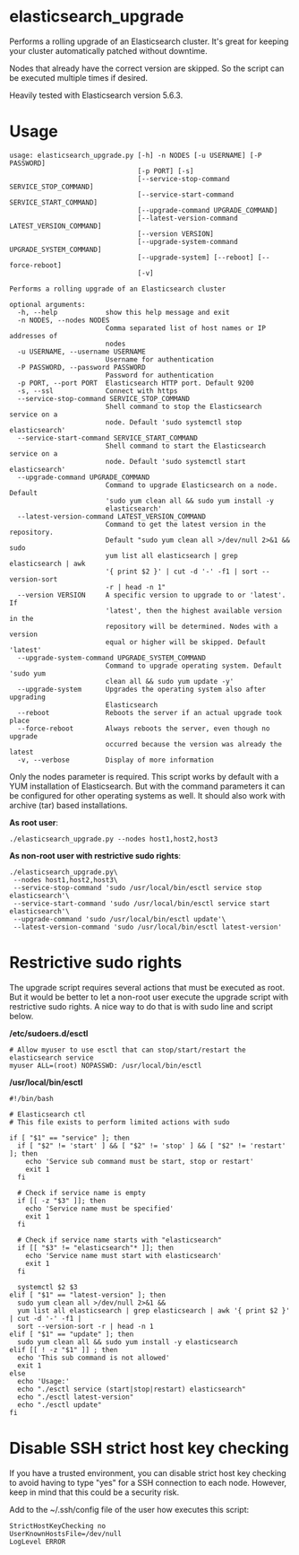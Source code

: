 # elasticsearch_upgrade

Performs a rolling upgrade of an Elasticsearch cluster. It's great for keeping your cluster automatically
patched without downtime.

Nodes that already have the correct version are skipped. So the script can be executed multiple times if desired. 

Heavily tested with Elasticsearch version 5.6.3.

# Usage

    usage: elasticsearch_upgrade.py [-h] -n NODES [-u USERNAME] [-P PASSWORD]
                                    [-p PORT] [-s]
                                    [--service-stop-command SERVICE_STOP_COMMAND]
                                    [--service-start-command SERVICE_START_COMMAND]
                                    [--upgrade-command UPGRADE_COMMAND]
                                    [--latest-version-command LATEST_VERSION_COMMAND]
                                    [--version VERSION]
                                    [--upgrade-system-command UPGRADE_SYSTEM_COMMAND]
                                    [--upgrade-system] [--reboot] [--force-reboot]
                                    [-v]
    
    Performs a rolling upgrade of an Elasticsearch cluster
    
    optional arguments:
      -h, --help            show this help message and exit
      -n NODES, --nodes NODES
                            Comma separated list of host names or IP addresses of
                            nodes
      -u USERNAME, --username USERNAME
                            Username for authentication
      -P PASSWORD, --password PASSWORD
                            Password for authentication
      -p PORT, --port PORT  Elasticsearch HTTP port. Default 9200
      -s, --ssl             Connect with https
      --service-stop-command SERVICE_STOP_COMMAND
                            Shell command to stop the Elasticsearch service on a
                            node. Default 'sudo systemctl stop elasticsearch'
      --service-start-command SERVICE_START_COMMAND
                            Shell command to start the Elasticsearch service on a
                            node. Default 'sudo systemctl start elasticsearch'
      --upgrade-command UPGRADE_COMMAND
                            Command to upgrade Elasticsearch on a node. Default
                            'sudo yum clean all && sudo yum install -y
                            elasticsearch'
      --latest-version-command LATEST_VERSION_COMMAND
                            Command to get the latest version in the repository.
                            Default "sudo yum clean all >/dev/null 2>&1 && sudo
                            yum list all elasticsearch | grep elasticsearch | awk
                            '{ print $2 }' | cut -d '-' -f1 | sort --version-sort
                            -r | head -n 1"
      --version VERSION     A specific version to upgrade to or 'latest'. If
                            'latest', then the highest available version in the
                            repository will be determined. Nodes with a version
                            equal or higher will be skipped. Default 'latest'
      --upgrade-system-command UPGRADE_SYSTEM_COMMAND
                            Command to upgrade operating system. Default 'sudo yum
                            clean all && sudo yum update -y'
      --upgrade-system      Upgrades the operating system also after upgrading
                            Elasticsearch
      --reboot              Reboots the server if an actual upgrade took place
      --force-reboot        Always reboots the server, even though no upgrade
                            occurred because the version was already the latest
      -v, --verbose         Display of more information

Only the nodes parameter is required. This script works by default with a YUM installation
of Elasticsearch. But with the command parameters it can be configured for other operating
systems as well. It should also work with archive (tar) based installations.

**As root user**:

    ./elasticsearch_upgrade.py --nodes host1,host2,host3
                
**As non-root user with restrictive sudo rights**:

    ./elasticsearch_upgrade.py\
     --nodes host1,host2,host3\
     --service-stop-command 'sudo /usr/local/bin/esctl service stop elasticsearch'\
     --service-start-command 'sudo /usr/local/bin/esctl service start elasticsearch'\
     --upgrade-command 'sudo /usr/local/bin/esctl update'\
     --latest-version-command 'sudo /usr/local/bin/esctl latest-version'

# Restrictive sudo rights

The upgrade script requires several actions that must be executed as root. But it would be
better to let a non-root user execute the upgrade script with restrictive sudo rights. A nice way
to do that is with sudo line and script below. 

**/etc/sudoers.d/esctl**

    # Allow myuser to use esctl that can stop/start/restart the elasticsearch service
    myuser ALL=(root) NOPASSWD: /usr/local/bin/esctl

**/usr/local/bin/esctl**

    #!/bin/bash
    
    # Elasticsearch ctl
    # This file exists to perform limited actions with sudo
    
    if [ "$1" == "service" ]; then
      if [ "$2" != 'start' ] && [ "$2" != 'stop' ] && [ "$2" != 'restart' ]; then
        echo 'Service sub command must be start, stop or restart'
        exit 1
      fi
    
      # Check if service name is empty
      if [[ -z "$3" ]]; then
        echo 'Service name must be specified'
        exit 1
      fi
    
      # Check if service name starts with "elasticsearch"
      if [[ "$3" != "elasticsearch"* ]]; then
        echo 'Service name must start with elasticsearch'
        exit 1
      fi
    
      systemctl $2 $3
    elif [ "$1" == "latest-version" ]; then
      sudo yum clean all >/dev/null 2>&1 &&
      yum list all elasticsearch | grep elasticsearch | awk '{ print $2 }' | cut -d '-' -f1 |
      sort --version-sort -r | head -n 1
    elif [ "$1" == "update" ]; then
      sudo yum clean all && sudo yum install -y elasticsearch
    elif [[ ! -z "$1" ]] ; then
      echo 'This sub command is not allowed'
      exit 1
    else
      echo 'Usage:'
      echo "./esctl service (start|stop|restart) elasticsearch"
      echo "./esctl latest-version"
      echo "./esctl update"
    fi

# Disable SSH strict host key checking

If you have a trusted environment, you can disable strict host key checking to avoid having to type "yes"
for a SSH connection to each node. However, keep in mind that this could be a security risk.

Add to the ~/.ssh/config file of the user how executes this script:

    StrictHostKeyChecking no
    UserKnownHostsFile=/dev/null
    LogLevel ERROR
